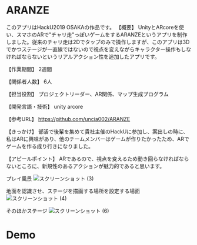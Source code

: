 # ARANZE
このアプリはHackU2019 OSAKAの作品です。
【概要】
UnityとARcoreを使い、スマホのARで"チャリ走"っぽいゲームをするARANZEというアプリを制作しました。従来のチャリ走は2Dでタップのみで操作しますが、このアプリは3Dでかつステージが一直線ではないので視点を変えながらキャラクター操作もしなければならないというリアルアクション性を追加したアプリです。

【作業期間】
2週間

【関係者人数】
6人

【担当役割】
プロジェクトリーダー、AR関係、マップ生成プログラム

【開発言語・技術】
unity arcore

【参考URL】
https://github.com/uncia002/ARANZE

【きっかけ】
部活で後輩を集めて貴社主催のHackUに参加し、案出しの時に、私はARに興味があり、他のチームメンバーはゲームが作りたかったため、ARでゲームを作る成り行きになりました。

【アピールポイント】
ARであるので、視点を変えるため動き回らなければならないところに、新規性のあるアクションが魅力的であると思います。

プレイ風景
![スクリーンショット (3)](https://user-images.githubusercontent.com/72644339/117900421-19431580-b304-11eb-9a25-4f51f9047fb8.png)


地面を認識させ、ステージを描画する場所を設定する場面
![スクリーンショット (4)](https://user-images.githubusercontent.com/72644339/117900873-172d8680-b305-11eb-9103-42758febf3b2.png)

そのほかステージ
![スクリーンショット (6)](https://user-images.githubusercontent.com/72644339/117907683-2c5ce200-b312-11eb-9a94-771b8be35fc6.png)


# Demo
